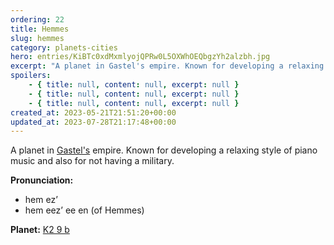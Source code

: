 ```yaml
---
ordering: 22
title: Hemmes
slug: hemmes
category: planets-cities
hero: entries/KiBTc0xdMxmlyojQPRw0L5OXWhOEQbgzYh2alzbh.jpg
excerpt: "A planet in Gastel's empire. Known for developing a relaxing style of piano music and also for not h..."
spoilers:
    - { title: null, content: null, excerpt: null }
    - { title: null, content: null, excerpt: null }
    - { title: null, content: null, excerpt: null }
created_at: 2023-05-21T21:51:20+00:00
updated_at: 2023-07-28T21:17:48+00:00
---
```

A planet in [Gastel's](/category/planets-cities/gastel) empire. Known for developing a relaxing style of piano music and also for not having a military.

**Pronunciation:**
- hem ez’
- hem eez’ ee en (of Hemmes)

**Planet:**
[K2 9 b](https://exoplanets.nasa.gov/exoplanet-catalog/4758/k2-9-b/)